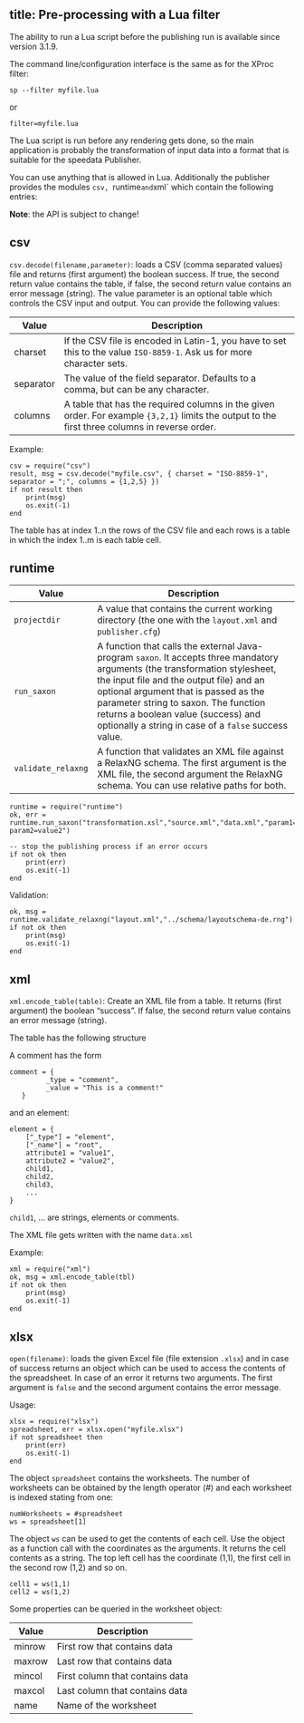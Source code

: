 title: Pre-processing with a Lua filter
---

The ability to run a Lua script before the publishing run is available since version 3.1.9.

The command line/configuration interface is the same as for the XProc filter:

    sp --filter myfile.lua

or

    filter=myfile.lua


The Lua script is run before any rendering gets done, so the main application is probably the transformation of input data into a format that is suitable for the speedata Publisher.

You can use anything that is allowed in Lua.
Additionally the publisher provides the modules `csv, `runtime` and `xml` which contain the following entries:

**Note**: the API is subject to change!

csv
---

`csv.decode(filename,parameter)`: loads a CSV (comma separated values) file and returns (first argument) the boolean success. If true, the second return value contains the table, if false, the second return value contains an error message (string). The value parameter is an optional table which controls the CSV input and output. You can provide the following values:

Value | Description
-----|---------------
charset | If the CSV file is encoded in Latin-1, you have to set this to the value `ISO-8859-1`. Ask us for more character sets.
separator | The value of the field separator. Defaults to a comma, but can be any character.
columns | A table that has the required columns in the given order. For example `{3,2,1}` limits the output to the first three columns in reverse order.

Example:

    csv = require("csv")
    result, msg = csv.decode("myfile.csv", { charset = "ISO-8859-1", separator = ";", columns = {1,2,5} })
    if not result then
        print(msg)
        os.exit(-1)
    end


The table has at index 1..n the rows of the CSV file and each rows is a table in which the index 1..m is each table cell.


runtime
-------

Value | Description
------|-------------
`projectdir` | A value that contains the current working directory (the one with the `layout.xml` and `publisher.cfg`)
`run_saxon`  | A function that calls the external Java-program `saxon`. It accepts three mandatory arguments (the transformation stylesheet, the input file and the output file) and an optional argument that is passed as the parameter string to saxon. The function returns a boolean value (success) and optionally a string in case of a `false` success value.
`validate_relaxng`  | A function that validates an XML file against a RelaxNG schema. The first argument is the XML file, the second argument the RelaxNG schema. You can use relative paths for both.



    runtime = require("runtime")
    ok, err = runtime.run_saxon("transformation.xsl","source.xml","data.xml","param1=value1 param2=value2")

    -- stop the publishing process if an error occurs
    if not ok then
        print(err)
        os.exit(-1)
    end

Validation:

    ok, msg = runtime.validate_relaxng("layout.xml","../schema/layoutschema-de.rng")
    if not ok then
        print(msg)
        os.exit(-1)
    end



xml
---

`xml.encode_table(table)`: Create an XML file from a table. It returns (first argument) the boolean “success”. If false, the second return value contains an error message (string).

The table has the following structure

A comment has the form

    comment = {
             _type = "comment",
             _value = "This is a comment!"
       }

and an element:

    element = {
        ["_type"] = "element",
        ["_name"] = "root",
        attribute1 = "value1",
        attribute2 = "value2",
        child1,
        child2,
        child3,
        ...
    }

`child1`, ... are strings, elements or comments.

The XML file gets written with the name `data.xml`

Example:

    xml = require("xml")
    ok, msg = xml.encode_table(tbl)
    if not ok then
        print(msg)
        os.exit(-1)
    end


xlsx
----

`open(filename)`: loads the given Excel file (file extension `.xlsx`) and in case of success returns an object which can be used to access the contents of the spreadsheet. In case of an error it returns two arguments. The first argument is `false` and the second argument contains the error message.

Usage:

    xlsx = require("xlsx")
    spreadsheet, err = xlsx.open("myfile.xlsx")
    if not spreadsheet then
        print(err)
        os.exit(-1)
    end


The object `spreadsheet` contains the worksheets. The number of worksheets can be obtained by the length operator (#) and each worksheet is indexed stating from one:

    numWorksheets = #spreadsheet
    ws = spreadsheet[1]

The object `ws` can be used to get the contents of each cell.
Use the object as a function call with the coordinates as the arguments.
It returns the cell contents as a string.
The top left cell has the coordinate (1,1), the first cell in the second row (1,2) and so on.

    cell1 = ws(1,1)
    cell2 = ws(1,2)

Some properties can be queried in the worksheet object:

Value    | Description
--------|-------------
minrow  | First row that contains data
maxrow  | Last row that contains data
mincol  | First column that contains data
maxcol  | Last column that contains data
name    | Name of the worksheet




